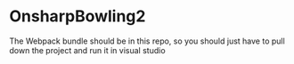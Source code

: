 # OnsharpBowling2

The Webpack bundle should be in this repo, so you should just have to pull down the project and run it in visual studio